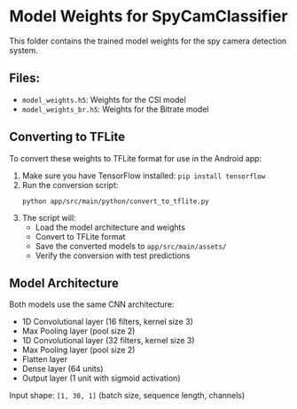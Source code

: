 # Model Weights for SpyCamClassifier

This folder contains the trained model weights for the spy camera detection system.

## Files:
- `model_weights.h5`: Weights for the CSI model
- `model_weights_br.h5`: Weights for the Bitrate model

## Converting to TFLite

To convert these weights to TFLite format for use in the Android app:

1. Make sure you have TensorFlow installed: `pip install tensorflow`
2. Run the conversion script:
   ```
   python app/src/main/python/convert_to_tflite.py
   ```
3. The script will:
   - Load the model architecture and weights
   - Convert to TFLite format
   - Save the converted models to `app/src/main/assets/`
   - Verify the conversion with test predictions

## Model Architecture

Both models use the same CNN architecture:
- 1D Convolutional layer (16 filters, kernel size 3)
- Max Pooling layer (pool size 2)
- 1D Convolutional layer (32 filters, kernel size 3)
- Max Pooling layer (pool size 2)
- Flatten layer
- Dense layer (64 units)
- Output layer (1 unit with sigmoid activation)

Input shape: `[1, 30, 1]` (batch size, sequence length, channels)
